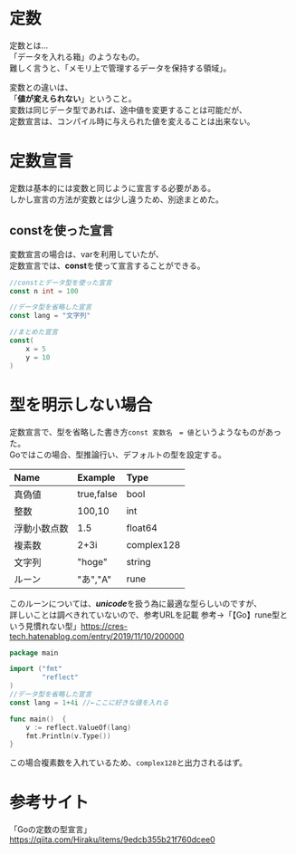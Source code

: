 # 定数
定数とは…  
「データを入れる箱」のようなもの。  
難しく言うと、「メモリ上で管理するデータを保持する領域」。  
  
変数との違いは、  
「**値が変えられない**」ということ。  
変数は同じデータ型であれば、途中値を変更することは可能だが、  
定数宣言は、コンパイル時に与えられた値を変えることは出来ない。  
  
# 定数宣言  
定数は基本的には変数と同じように宣言する必要がある。  
しかし宣言の方法が変数とは少し違うため、別途まとめた。  
  
## constを使った宣言
変数宣言の場合は、varを利用していたが、  
定数宣言では、**const**を使って宣言することができる。  

```go
//constとデータ型を使った宣言
const n int = 100

//データ型を省略した宣言
const lang = "文字列"

//まとめた宣言
const(
	x = 5
	y = 10
)
```
# 型を明示しない場合  
定数宣言で、型を省略した書き方```const 変数名　= 値```というようなものがあった。  
Goではこの場合、型推論行い、デフォルトの型を設定する。  
  
|Name|Example|Type|
|:---|:---|:---|
|真偽値|true,false|bool|
|整数|100,10|int|
|浮動小数点数|1.5|float64|
|複素数|2+3i|complex128|
|文字列|"hoge"|string|
|ルーン|"あ","A"|rune|  
  
このルーンについては、***unicode***を扱う為に最適な型らしいのですが、  
詳しいことは調べきれていないので、参考URLを記載
参考→「【Go】rune型という見慣れない型」<https://cres-tech.hatenablog.com/entry/2019/11/10/200000>

```go
package main

import ("fmt"
		"reflect"
)
//データ型を省略した宣言
const lang = 1+4i //←ここに好きな値を入れる

func main()  {
	v := reflect.ValueOf(lang)
	fmt.Println(v.Type())
} 
```
この場合複素数を入れているため、```complex128```と出力されるはず。

# 参考サイト  
「Goの定数の型宣言」<https://qiita.com/Hiraku/items/9edcb355b21f760dcee0>